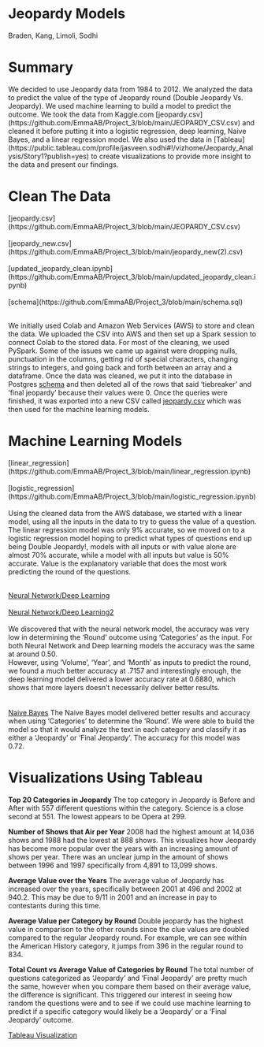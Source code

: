 # Jeopardy Models

Braden, Kang, Limoli, Sodhi

<h1>Summary</h1>
We decided to use Jeopardy data from 1984 to 2012. We analyzed the data to predict the value of the type of Jeopardy round (Double Jeopardy Vs. Jeopardy). We used machine learning to build a model to predict the outcome. We took the data from Kaggle.com [jeopardy.csv] (https://github.com/EmmaAB/Project_3/blob/main/JEOPARDY_CSV.csv) and cleaned it before putting it into a logistic regression, deep learning, Naive Bayes, and a linear regression model. We also used the data in [Tableau](https://public.tableau.com/profile/jasveen.sodhi#!/vizhome/Jeopardy_Analysis/Story1?publish=yes) to create visualizations to provide more insight to the data and present our findings. 

<h1>Clean The Data</h1>
[jeopardy.csv](https://github.com/EmmaAB/Project_3/blob/main/JEOPARDY_CSV.csv)
<br></br>
[jeopardy_new.csv](https://github.com/EmmaAB/Project_3/blob/main/jeopardy_new(2).csv)
<br></br>
[updated_jeopardy_clean.ipynb](https://github.com/EmmaAB/Project_3/blob/main/updated_jeopardy_clean.ipynb)
<br></br>
[schema](https://github.com/EmmaAB/Project_3/blob/main/schema.sql)
<br></br>

We initially used Colab and Amazon Web Services (AWS) to store and clean the data. We uploaded the CSV into AWS and then set up a Spark session to connect Colab to the stored data. For most of the cleaning, we used PySpark. Some of the issues we came up against were dropping nulls, punctuation in the columns, getting rid of special characters, changing strings to integers, and going back and forth between an array and a dataframe. Once the data was cleaned, we put it into the database in Postgres [schema](https://github.com/EmmaAB/Project_3/blob/main/schema.sql) and then deleted all of the rows that said ‘tiebreaker’ and ‘final jeopardy’ because their values were 0. Once the queries were finished, it was exported into a new CSV called [jeopardy.csv](https://github.com/EmmaAB/Project_3/blob/main/JEOPARDY_CSV.csv) which was then used for the machine learning models.

<h1>Machine Learning Models</h1>
[linear_regression](https://github.com/EmmaAB/Project_3/blob/main/linear_regression.ipynb)
<br></br>
[logistic_regression](https://github.com/EmmaAB/Project_3/blob/main/logistic_regression.ipynb)
<br></br>
Using the cleaned data from the AWS database, we started with a linear model, using all the inputs in the data to try to guess the value of a question. The linear regression model was only 9% accurate, so we moved on to a logistic regression model hoping to predict what types of questions end up being Double Jeopardy!, models with all inputs or with value alone are almost 70% accurate, while a model with all inputs but value is 50% accurate. Value is the explanatory variable that does the most work predicting the round of the questions. 
<br></br>

[Neural Network/Deep Learning](https://github.com/EmmaAB/Project_3/blob/main/neural_deep_1.ipynb)
<br></br>
[Neural Network/Deep Learning2](https://github.com/EmmaAB/Project_3/blob/main/neural_deep_3.ipynb)
<br></br>
We discovered that with the neural network model, the accuracy was very low in determining the ‘Round’ outcome using ‘Categories’ as the input.  For both Neural Network and Deep learning models the accuracy was the same at around 0.50.  
However, using ‘Volume’, ‘Year’, and ‘Month’ as inputs to predict the round, we found a much better accuracy at .7157 and interestingly enough, the deep learning model delivered a lower accuracy rate at 0.6880, which shows that more layers doesn’t necessarily deliver better results.  
<br></br>
[Naive Bayes](https://github.com/EmmaAB/Project_3/blob/main/naivebayes.ipynb)
The Naive Bayes model delivered better results and accuracy when using ‘Categories’ to determine the ‘Round’.  We were able to build the model so that it would analyze the text in each category and classify it as either a ‘Jeopardy’ or ‘Final Jeopardy’.  The accuracy for this model was 0.72.


<h1>Visualizations Using Tableau</h1>

<strong>Top 20 Categories in Jeopardy</strong>
The top category in Jeopardy is Before and After with 557 different questions within the category. Science is a close second at 551. The lowest appears to be Opera at 299.

<strong>Number of Shows that Air per Year</strong>
2008 had the highest amount at 14,036 shows and 1988 had the lowest at 888 shows. This visualizes how Jeopardy has become more popular over the years with an increasing amount of shows per year. There was an unclear jump in the amount of shows between 1996 and 1997 specifically from 4,891 to 13,099 shows.

<strong>Average Value over the Years</strong>
The average value of Jeopardy has increased over the years, specifically between 2001 at 496 and 2002 at 940.2. This may be due to 9/11 in 2001 and an increase in pay to contestants during this time.

<strong>Average Value per Category by Round</strong>
Double jeopardy has the highest value in comparison to the other rounds since the clue values are doubled compared to the regular Jeopardy round. For example, we can see within the American History category, it jumps from 396 in the regular round to 834.

<strong>Total Count vs Average Value of Categories by Round</strong>
The total number of questions categorized as ‘Jeopardy’ and ‘Final Jeopardy’ are pretty much the same, however when you compare them based on their average value, the difference is significant.    This triggered our interest in seeing how random the questions were and to see if we could use machine learning to predict if a specific category would likely be a ‘Jeopardy’ or a ‘Final Jeopardy’ outcome.


[Tableau Visualization](https://public.tableau.com/profile/jasveen.sodhi#!/vizhome/Jeopardy_Analysis/Story1?publish=yes) 
